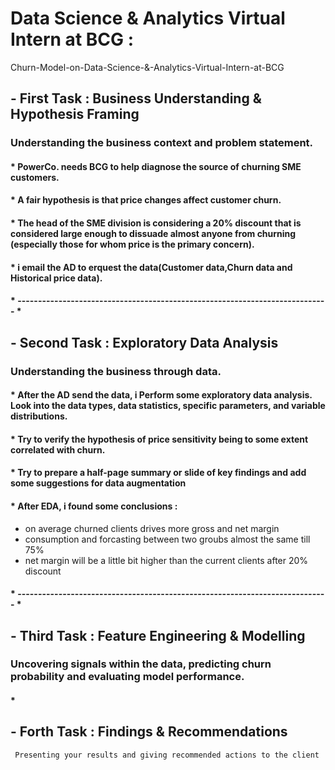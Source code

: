 ﻿# Data Science & Analytics Virtual Intern at BCG :
 Churn-Model-on-Data-Science-&-Analytics-Virtual-Intern-at-BCG

## - First Task : Business Understanding & Hypothesis Framing
 ### Understanding the business context and problem statement.
#### * PowerCo. needs BCG to help diagnose the source of churning SME customers.
#### * A fair hypothesis is that price changes affect customer churn.
#### * The head of the SME division is considering a 20% discount that is considered large enough to dissuade almost anyone from churning (especially those for whom price is the primary concern).
#### * i email the AD to erquest the data(Customer data,Churn data and Historical price data).
#### * ---------------------------------------------------------------------------- *


## - Second Task : Exploratory Data Analysis
 ### Understanding the business through data.
#### * After the AD send the data, i Perform some exploratory data analysis. Look into the data types, data statistics, specific parameters, and variable distributions.
#### * Try to verify the hypothesis of price sensitivity being to some extent correlated with churn.
#### * Try to prepare a half-page summary or slide of key findings and add some suggestions for data augmentation
#### * After EDA, i found some conclusions : 
 - on average churned clients drives more gross and net margin 
 - consumption and forcasting between two groubs almost the same till 75% 
 - net margin will be a little bit higher than the current clients after 20% discount 
 #### * ---------------------------------------------------------------------------- *
 
 

## - Third Task : Feature Engineering & Modelling
 ### Uncovering signals within the data, predicting churn probability and evaluating model performance.
#### * 


## - Forth Task : Findings & Recommendations
     Presenting your results and giving recommended actions to the client
